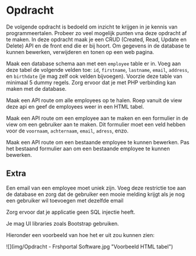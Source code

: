 # Opdracht

De volgende opdracht is bedoeld om inzicht te krijgen in je kennis van programmeertalen. Probeer zo veel mogelijk punten vna deze opdracht af te maken. In deze opdracht maak je een
CRUD (Created, Read, Update en Delete) API en de front end die er bij hoort. Om gegevens in de database te kunnen bewerken, verwijderen en tonen op een web pagina.

Maak een database schema aan met een `employee` table er in. Voeg aan deze tabel de volgende velden toe: `id`, `firstname`, `lastname`, `email`, `address`, en `birthdate`
(je mag zelf ook velden bijvoegen). Voorzie deze table van minimaal 5 dummy regels. Zorg ervoor dat je met PHP verbinding kan maken met de database.

Maak een API route om alle employees op te halen. Roep vanuit de view deze api en geef de employees weer in een HTML tabel.

Maak een API route om een employee aan te maken en een formulier in de view om een gebruiker aan te maken.
Dit formulier moet een veld hebben voor de `voornaam`, `achternaam`, `email`, `adress`, enzo.

Maak een API route om een bestaande employee te kunnen bewerken. Pas het bestaand formulier aan om een bestaande employee te kunnen bewerken.

## Extra

Een email van een employee moet uniek zijn. Voeg deze restrictie toe aan de database en zorg dat de gebruiker een mooie melding krijgt als je nog een gebruiker wil toevoegen met
dezelfde email

Zorg ervoor dat je applicatie geen SQL injectie heeft.

Je mag UI libraries zoals Bootstrap gebruiken.

Hieronder een voorbeeld van hoe het er uit zou kunnen zien:

![](img/Opdracht - Frshportal Software.jpg "Voorbeeld HTML tabel")
